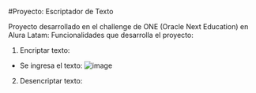 #Proyecto: Escriptador de Texto 

Proyecto desarrollado en el challenge de ONE (Oracle Next Education) en Alura Latam: 
Funcionalidades que desarrolla el proyecto: 
1. Encriptar texto:
  - Se ingresa el texto:
    ![image](https://github.com/girlofthecodes/encrypt-decrypt-ONE/assets/98198757/52924e75-e5f9-4b94-b2c0-e90a2c9d9d59)

2. Desencriptar texto: 
